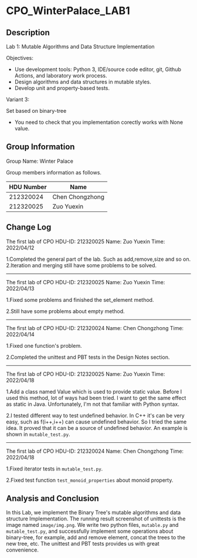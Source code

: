 # CPO_WinterPalace_LAB1

## Description

Lab 1: Mutable Algorithms and Data Structure Implementation

Objectives:

* Use development tools:
    Python 3, IDE/source code editor, git, Github Actions, and laboratory work process.
* Design algorithms and data structures in mutable styles.
* Develop unit and property-based tests.

Variant 3:

Set based on binary-tree

* You need to check that you implementation corectly works with None value.

## Group Information

Group Name: Winter Palace

Group members information as follows.

| HDU Number | Name            |
| ---------- | --------------- |
| 212320024  | Chen Chongzhong |
| 212320025  | Zuo Yuexin      |

## Change Log

The first lab of CPO
HDU-ID: 212320025
Name: Zuo Yuexin
Time: 2022/04/12

1.Completed the general part of the lab. Such as add,remove,size and so on.
2.Iteration and merging still have some problems to be solved.

---

The first lab of CPO
HDU-ID: 212320025
Name: Zuo Yuexin
Time: 2022/04/13

1.Fixed some problems and finished the set_element method.

2.Still have some problems about empty method.

---

The first lab of CPO
HDU-ID: 212320024
Name: Chen Chongzhong
Time: 2022/04/14

1.Fixed one function's problem.

2.Completed the unittest and PBT tests in the Design Notes section.

---

The first lab of CPO
HDU-ID: 212320025
Name: Zuo Yuexin
Time: 2022/04/18

1.Add a class named Value which is used to provide static value. 
Before I used this method, lot of ways had been tried. I want to
get the same effect as static in Java. Unfortunately, I'm not that familiar with Python syntax.

2.I tested different way to test undefined behavior. 
In C++ it's can be very easy, such as f(i++,i++) can cause undefined behavior. 
So I tried the same idea. It proved that it can be a source of undefined behavior. An example is shown in `mutable_test.py`.

---

The first lab of CPO
HDU-ID: 212320024
Name: Chen Chongzhong
Time: 2022/04/18

1.Fixed iterator tests in `mutable_test.py`.

2.Fixed test function `test_monoid_properties` about monoid property.

## Analysis and Conclusion

In this Lab, we implement the Binary Tree's mutable algorithms and data structure Implementation. The running result screenshot of unittests is the image named `image/img.png`. We write two python files,  `mutable.py` and `mutable_test.py`, and successfully implement some operations about binary-tree, for example, add and remove element, concat  the trees to the new tree, etc. The unittest and PBT tests provides us with great convenience.

